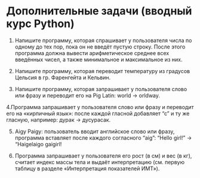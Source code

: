 # Дополнительные задачи (вводный курс Python)

1. Напишите программу, которая спрашивает у пользователя числа по одному до тех пор, пока он не введёт пустую строку. После этого программа должна вывести арифметическое среднее всех введённых чисел, а также минимальное и максимальное из них.

2. Напишите программу, которая переводит температуру из градусов Цельсия в гр. Фаренгейта и Кельвин.

3. Напишите программу, которая запрашивает у пользователя слово или фразу и переводит его на Pig Latin: world → orldway.

4.Программа запрашивает у пользователя слово или фразу и переводит его на «кирпичный язык»: после каждой гласной добавляет “с” и ту же гласную, например: дурак → дусурасак.

5. Aigy Paigy: пользователь вводит английское слово или фразу, программа вставляет после каждого согласного “aig”: “Hello girl!” → “Haigelaigo gaigirl!

6. Программа запрашивает у пользователя его рост (в см) и вес (в кг), считает индекс массы тела и выдаёт интерпретацию (см. первую таблицу в разделе «Интерпретация показателей ИМТ»).
